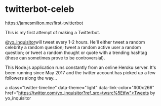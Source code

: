 # twitterbot-celeb

https://jamesmilton.me/first-twitterbot

This is my first attempt of making a Twitterbot.

[@yo_inquisitor](https://twitter.com/yo_inquisitor)will tweet every 1-2 hours. He'll either tweet a random celebrity a random question; tweet a random active user a random question; or tweet a random thought or quote with a trending hashtag (these can sometimes prove to be controversial).

This Node.js application runs constantly from an online Heroku server. It's been running since May 2017 and the twitter account has picked up a few followers along the way...

a class="twitter-timeline" data-theme="light" data-link-color="#00c266" href="https://twitter.com/yo_inquisitor?ref_src=twsrc%5Etfw">Tweets by yo_inquisitor</a> <script async src="https://platform.twitter.com/widgets.js" charset="utf-8"></script>
